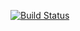 

[![Build Status](https://travis-ci.org/chamaconekt/core.svg?branch=master)](https://travis-ci.org/chamaconekt/core)